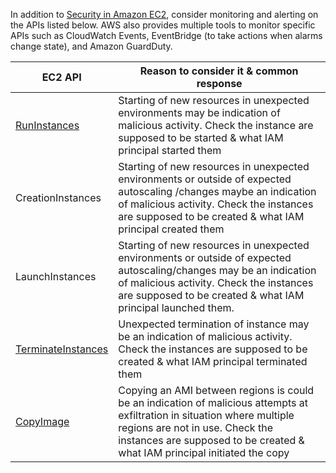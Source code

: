 In addition to [Security in Amazon EC2](https://docs.aws.amazon.com/AWSEC2/latest/UserGuide/ec2-security.html), consider monitoring and alerting on the APIs listed below. AWS also provides multiple tools  to monitor specific APIs such as CloudWatch Events, EventBridge (to take actions when alarms change state), and Amazon GuardDuty.

|**EC2 API**|**Reason to consider it & common response**|
| ----- | ----------------------------------------- |
|[RunInstances](https://docs.aws.amazon.com/AWSEC2/latest/APIReference/API_RunInstances.html) | Starting of new resources in unexpected environments may be indication of malicious activity.  Check the instance are supposed to be started & what IAM principal started them|
|CreationInstances| Starting of new resources in unexpected environments or outside of expected autoscaling /changes maybe an indication of malicious activity.  Check the instances are supposed to be created & what IAM principal created them |
|LaunchInstances|Starting of new resources in unexpected environments or outside of expected autoscaling/changes may be an indication of malicious activity.  Check the instances are supposed to be created & what IAM principal launched them.|
|[TerminateInstances](https://docs.aws.amazon.com/AWSEC2/latest/APIReference/API_TerminateInstances.html)|Unexpected termination of instance may be an indication of malicious activity.  Check the instances are supposed to be created & what IAM principal terminated them|
|[CopyImage](https://docs.aws.amazon.com/AWSEC2/latest/APIReference/API_CopyImage.html)|Copying an AMI between regions is could be an indication of malicious attempts at exfiltration in situation where multiple regions are not in use.  Check the instances are supposed to be created & what IAM principal initiated the copy|